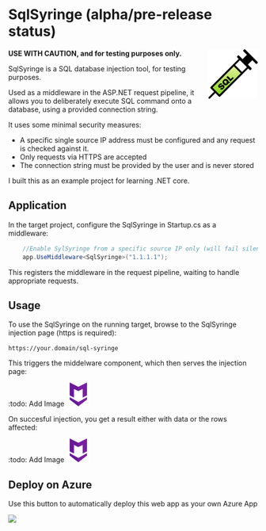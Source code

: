 # SqlSyringe (alpha/pre-release status)

<img src="https://raw.githubusercontent.com/suterma/SqlSyringe/master/SqlSyringe/icon.gif" alt="icon" width="100" align="right">

**USE WITH CAUTION, and for testing purposes only.**

SqlSyringe is a SQL database injection tool, for testing purposes. 

Used as a middleware in the ASP.NET request pipeline, it allows you to deliberately execute SQL command onto a database, using a provided connection string. 

It uses some minimal security measures:

  * A specific single source IP address must be configured and any request is checked against it.
  * Only requests via HTTPS are accepted
  * The connection string must be provided by the user and is never stored

I built this as an example project for learning .NET core.

## Application

In the target project, configure the SqlSyringe in Startup.cs as a middleware:

```csharp
    //Enable SylSyringe from a specific source IP only (will fail silently otherwise)
    app.UseMiddleware<SqlSyringe>("1.1.1.1");
```

This registers the middleware in the request pipeline, waiting to handle appropriate requests.

## Usage

To use the SqlSyringe on the running target, browse to the SqlSyringe injection page (https is required):

    https://your.domain/sql-syringe
    
This triggers the middelware component, which then serves the injection page:    

:todo: Add Image
![The SQL injection page of syringe](https://github.com/adam-p/markdown-here/raw/master/src/common/images/icon48.png "The SQL injection page of syringe")

On succesful injection, you get a result either with data or the rows affected:

:todo: Add Image
![The SQL injection page of syringe](https://github.com/adam-p/markdown-here/raw/master/src/common/images/icon48.png "The SQL injection page of syringe")

## Deploy on Azure
Use this button to automatically deploy this web app as your own Azure App

<a href="https://azuredeploy.net/" target="_blank"><img src="http://azuredeploy.net/deploybutton.png"/></a>
